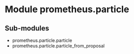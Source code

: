 Module prometheus.particle
==========================

Sub-modules
-----------
* prometheus.particle.particle
* prometheus.particle.particle_from_proposal
